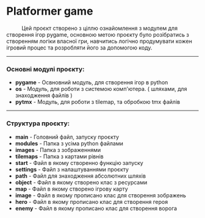 <h1>Platformer game</h1>
<p>
  <span style="margin-left: 40px">Цей проєкт</span>
   створено з ціллю ознайомлення з модулем для створення ігор pygame, основною метою проєкту було розібратись з створенням логіки власної гри, навчитись логічно продумувати кожен ігровий процес та розробляти його за допомогою коду.
</p>

<hr>

<h3>Основні модулі проєкту:</h3>
<ul>
    <li><b>pygame</b> - Освновний модуль, для створення ігор в python</li>
    <li><b>os</b> - Модуль, для роботи з системою комп'ютера. ( шляхами, для знаходження файлів )</li>
    <li><b>pytmx</b> - Модуль, для роботи з tilemap, та обробкою tmx файлів</li>
</ul>

<hr>

<h3>Структура проєкту:</h3>
<ul>
    <li><b>main</b> - Головний файл, запуску проєкту</li>
    <li><b>modules</b> - Папка з усіма python файлами</li>
    <li><b>images</b> - Папка з зображеннями</li>
    <li><b>tilemaps</b> - Папка з картами рівнів</li>
    <li><b>start</b> - Файл в якому створенно функцію запуску</li>
    <li><b>settings</b> - Файл з налаштуваннями проєкту</li>
    <li><b>path</b> - Файл для знаходження абсолютних шляхів</li>
    <li><b>object</b> - Файл в якому створено клас з ресурсами</li>
    <li><b>map</b> - Файл в якому створено ігрову карту</li>
    <li><b>image</b> - Файл в якому прописано клас для створення зображень</li>
    <li><b>hero</b> - Файл в якому прописано клас для створення героя</li>
    <li><b>enemy</b> - Файл в якому прописано клас для створення ворога</li>
</ul>